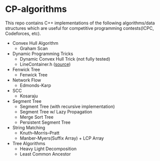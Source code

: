 # CP-algorithms
This repo contains C++ implementations of the following algorithms/data structures which are useful for competitive programming contests(ICPC, Codeforces, etc).
- Convex Hull Algorithm
  - Graham Scan
- Dynamic Programming Tricks
  - Dynamic Convex Hull Trick (not fully tested)
  - LineContainer.h ([source](https://github.com/kth-competitive-programming/kactl/blob/main/content/data-structures/LineContainer.h))
- Fenwick Tree
  - Fenwick Tree
- Network Flow
  - Edmonds-Karp
- SCC
  - Kosaraju
- Segment Tree
  - Segment Tree (with recursive implementation)
  - Segment Tree w/ Lazy Propagation
  - Merge Sort Tree
  - Persistent Segment Tree
- String Matching
  - Knuth–Morris–Pratt
  - Manber-Myers(Suffix Array) + LCP Array
- Tree Algorithms
  - Heavy Light Decomposition
  - Least Common Ancestor
